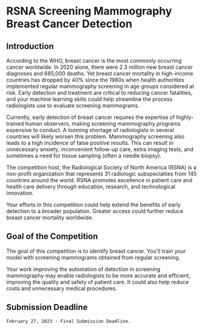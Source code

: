 # RSNA Screening Mammography Breast Cancer Detection

## Introduction

According to the WHO, breast cancer is the most commonly occurring cancer worldwide. In 2020 alone, there were 2.3 million new breast cancer diagnoses and 685,000 deaths. Yet breast cancer mortality in high-income countries has dropped by 40% since the 1980s when health authorities implemented regular mammography screening in age groups considered at risk. Early detection and treatment are critical to reducing cancer fatalities, and your machine learning skills could help streamline the process radiologists use to evaluate screening mammograms.

Currently, early detection of breast cancer requires the expertise of highly-trained human observers, making screening mammography programs expensive to conduct. A looming shortage of radiologists in several countries will likely worsen this problem. Mammography screening also leads to a high incidence of false positive results. This can result in unnecessary anxiety, inconvenient follow-up care, extra imaging tests, and sometimes a need for tissue sampling (often a needle biopsy).

The competition host, the Radiological Society of North America (RSNA) is a non-profit organization that represents 31 radiologic subspecialties from 145 countries around the world. RSNA promotes excellence in patient care and health care delivery through education, research, and technological innovation.

Your efforts in this competition could help extend the benefits of early detection to a broader population. Greater access could further reduce breast cancer mortality worldwide.

## Goal of the Competition

The goal of this competition is to identify breast cancer. You'll train your model with screening mammograms obtained from regular screening.

Your work improving the automation of detection in screening mammography may enable radiologists to be more accurate and efficient, improving the quality and safety of patient care. It could also help reduce costs and unnecessary medical procedures.

## Submission Deadline

`February 27, 2023 - Final Submission Deadline.`
